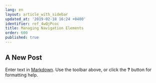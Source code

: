 ```yaml
---
lang: en
layout: article_with_sidebar
updated_at: '2019-02-18 16:24 +0400'
identifier: ref_4wQjPcoc
title: Managing Navigation Elements
order: 600
published: true
---
```

## A New Post

Enter text in [Markdown](http://daringfireball.net/projects/markdown/). Use the toolbar above, or click the **?** button for formatting help.
